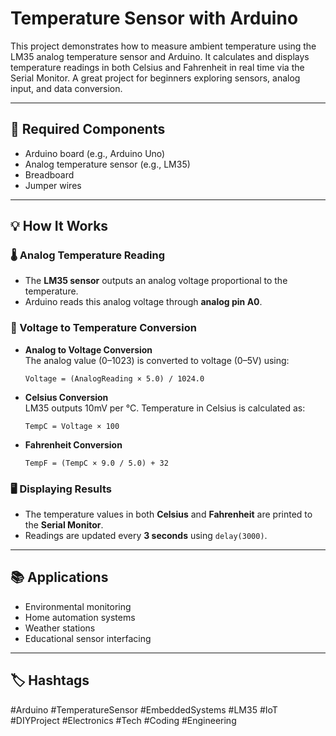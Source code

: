 # Temperature Sensor with Arduino

This project demonstrates how to measure ambient temperature using the LM35 analog temperature sensor and Arduino. It calculates and displays temperature readings in both Celsius and Fahrenheit in real time via the Serial Monitor. A great project for beginners exploring sensors, analog input, and data conversion.

---

## 🔧 Required Components

- Arduino board (e.g., Arduino Uno)  
- Analog temperature sensor (e.g., LM35)  
- Breadboard  
- Jumper wires  

---

## 💡 How It Works

### 🌡️ Analog Temperature Reading
- The **LM35 sensor** outputs an analog voltage proportional to the temperature.
- Arduino reads this analog voltage through **analog pin A0**.

### 🔁 Voltage to Temperature Conversion

- **Analog to Voltage Conversion**  
  The analog value (0–1023) is converted to voltage (0–5V) using:
  ```
  Voltage = (AnalogReading × 5.0) / 1024.0
  ```

- **Celsius Conversion**  
  LM35 outputs 10mV per °C. Temperature in Celsius is calculated as:
  ```
  TempC = Voltage × 100
  ```

- **Fahrenheit Conversion**
  ```
  TempF = (TempC × 9.0 / 5.0) + 32
  ```

### 🖥️ Displaying Results
- The temperature values in both **Celsius** and **Fahrenheit** are printed to the **Serial Monitor**.
- Readings are updated every **3 seconds** using `delay(3000)`.

---

## 📚 Applications

- Environmental monitoring  
- Home automation systems  
- Weather stations  
- Educational sensor interfacing  

---

## 🏷️ Hashtags

#Arduino #TemperatureSensor #EmbeddedSystems #LM35 #IoT #DIYProject #Electronics #Tech #Coding #Engineering
```
